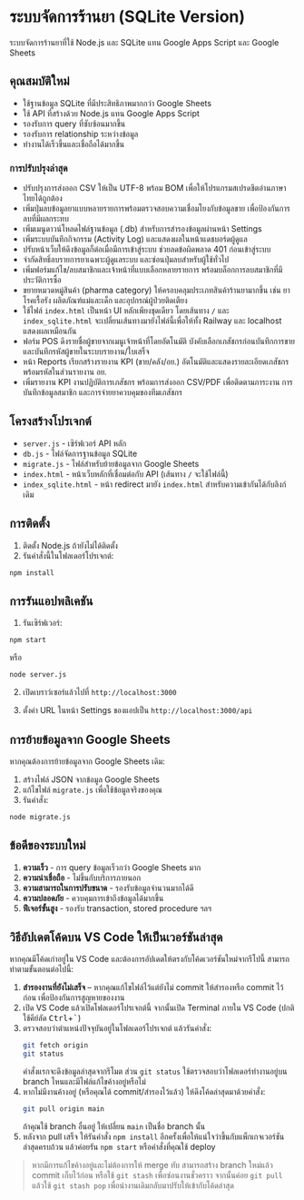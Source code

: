 # ระบบจัดการร้านยา (SQLite Version)

ระบบจัดการร้านยาที่ใช้ Node.js และ SQLite แทน Google Apps Script และ Google Sheets

## คุณสมบัติใหม่

- ใช้ฐานข้อมูล SQLite ที่มีประสิทธิภาพมากกว่า Google Sheets
- ใช้ API ที่สร้างด้วย Node.js แทน Google Apps Script
- รองรับการ query ที่ซับซ้อนมากขึ้น
- รองรับการ relationship ระหว่างข้อมูล
- ทำงานได้เร็วขึ้นและเชื่อถือได้มากขึ้น

### การปรับปรุงล่าสุด

- ปรับปรุงการส่งออก CSV ให้เป็น UTF-8 พร้อม BOM เพื่อให้โปรแกรมสเปรดชีตอ่านภาษาไทยได้ถูกต้อง
- เพิ่มปุ่มลบข้อมูลยาแบบหลายรายการพร้อมตรวจสอบความเชื่อมโยงกับข้อมูลขาย เพื่อป้องกันการลบที่มีผลกระทบ
- เพิ่มเมนูดาวน์โหลดไฟล์ฐานข้อมูล (.db) สำหรับการสำรองข้อมูลผ่านหน้า Settings
- เพิ่มระบบบันทึกกิจกรรม (Activity Log) และแสดงผลในหน้าแดชบอร์ดผู้ดูแล
- ปรับหน้าเว็บให้ดึงข้อมูลก็ต่อเมื่อมีการเข้าสู่ระบบ ช่วยลดข้อผิดพลาด 401 ก่อนเข้าสู่ระบบ
- จำกัดสิทธิ์ลบรายการยาเฉพาะผู้ดูแลระบบ และซ่อนปุ่มลบสำหรับผู้ใช้ทั่วไป
- เพิ่มฟอร์มแก้ไข/ลบสมาชิกและเจ้าหน้าที่แบบเลือกหลายรายการ พร้อมบล็อกการลบสมาชิกที่มีประวัติการซื้อ
- ขยายหมวดหมู่สินค้า (pharma category) ให้ครอบคลุมประเภทสินค้าร้านยามากขึ้น เช่น ยาโรคเรื้อรัง ผลิตภัณฑ์แม่และเด็ก และอุปกรณ์ผู้ป่วยติดเตียง
- ใช้ไฟล์ `index.html` เป็นหน้า UI หลักเพียงชุดเดียว โดยเส้นทาง `/` และ `index_sqlite.html` จะเปลี่ยนเส้นทางมายังไฟล์นี้เพื่อให้ทั้ง Railway และ localhost แสดงผลเหมือนกัน
- ฟอร์ม POS ดึงรายชื่อผู้ขายจากเมนูเจ้าหน้าที่โดยอัตโนมัติ บังคับเลือกเภสัชกรก่อนบันทึกการขาย และบันทึกรหัสผู้ขายในระบบรายงาน/ใบเสร็จ
- หน้า Reports เรียกสร้างรายงาน KPI (ขาย/คลัง/อย.) อัตโนมัติและแสดงรายละเอียดเภสัชกรพร้อมรหัสในส่วนรายงาน อย.
- เพิ่มรายงาน KPI งานปฏิบัติการเภสัชกร พร้อมการส่งออก CSV/PDF เพื่อติดตามภาระงาน การบันทึกข้อมูลสมาชิก และการจ่ายยาควบคุมของทีมเภสัชกร

## โครงสร้างโปรเจกต์

- `server.js` - เซิร์ฟเวอร์ API หลัก
- `db.js` - ไฟล์จัดการฐานข้อมูล SQLite
- `migrate.js` - ไฟล์สำหรับย้ายข้อมูลจาก Google Sheets
- `index.html` - หน้าเว็บหลักที่เชื่อมต่อกับ API (เส้นทาง `/` จะใช้ไฟล์นี้)
- `index_sqlite.html` - หน้า redirect มายัง `index.html` สำหรับความเข้ากันได้กับลิงก์เดิม

## การติดตั้ง

1. ติดตั้ง Node.js ถ้ายังไม่ได้ติดตั้ง
2. รันคำสั่งนี้ในโฟลเดอร์โปรเจกต์:
```bash
npm install
```

## การรันแอปพลิเคชัน

1. รันเซิร์ฟเวอร์:
```bash
npm start
```
หรือ
```bash
node server.js
```

2. เปิดเบราว์เซอร์แล้วไปที่ `http://localhost:3000`

3. ตั้งค่า URL ในหน้า Settings ของแอปเป็น `http://localhost:3000/api`

## การย้ายข้อมูลจาก Google Sheets

หากคุณต้องการย้ายข้อมูลจาก Google Sheets เดิม:

1. สร้างไฟล์ JSON จากข้อมูล Google Sheets
2. แก้ไขไฟล์ `migrate.js` เพื่อใช้ข้อมูลจริงของคุณ
3. รันคำสั่ง:
```bash
node migrate.js
```

## ข้อดีของระบบใหม่

1. **ความเร็ว** - การ query ข้อมูลเร็วกว่า Google Sheets มาก
2. **ความน่าเชื่อถือ** - ไม่ขึ้นกับบริการภายนอก
3. **ความสามารถในการปรับขนาด** - รองรับข้อมูลจำนวนมากได้ดี
4. **ความปลอดภัย** - ควบคุมการเข้าถึงข้อมูลได้มากขึ้น
5. **ฟีเจอร์ขั้นสูง** - รองรับ transaction, stored procedure ฯลฯ

## วิธีอัปเดตโค้ดบน VS Code ให้เป็นเวอร์ชันล่าสุด

หากคุณมีโค้ดเก่าอยู่ใน VS Code และต้องการอัปเดตให้ตรงกับโค้ดเวอร์ชันใหม่จากรีโปนี้ สามารถทำตามขั้นตอนต่อไปนี้:

1. **สำรองงานที่ยังไม่เสร็จ** – หากคุณแก้ไขไฟล์ไว้แต่ยังไม่ commit ให้สำรองหรือ commit ไว้ก่อน เพื่อป้องกันการสูญหายของงาน
2. เปิด VS Code แล้วเปิดโฟลเดอร์โปรเจกต์นี้ จากนั้นเปิด Terminal ภายใน VS Code (ปกติใช้คีย์ลัด <kbd>Ctrl</kbd>+<kbd>`</kbd>)
3. ตรวจสอบว่าตำแหน่งปัจจุบันอยู่ในโฟลเดอร์โปรเจกต์ แล้วรันคำสั่ง:
   ```bash
   git fetch origin
   git status
   ```
   คำสั่งแรกจะดึงข้อมูลล่าสุดจากรีโมต ส่วน `git status` ใช้ตรวจสอบว่าโฟลเดอร์ทำงานอยู่บน branch ไหนและมีไฟล์แก้ไขค้างอยู่หรือไม่
4. หากไม่มีงานค้างอยู่ (หรือคุณได้ commit/สำรองไว้แล้ว) ให้ดึงโค้ดล่าสุดมาด้วยคำสั่ง:
   ```bash
   git pull origin main
   ```
   ถ้าคุณใช้ branch อื่นอยู่ ให้เปลี่ยน `main` เป็นชื่อ branch นั้น
5. หลังจาก pull เสร็จ ให้รันคำสั่ง `npm install` อีกครั้งเพื่อให้แน่ใจว่าขึ้นกับแพ็กเกจเวอร์ชันล่าสุดครบถ้วน แล้วค่อยรัน `npm start` หรือคำสั่งที่คุณใช้ deploy

> หากมีการแก้ไขค้างอยู่และไม่ต้องการให้ merge ทับ สามารถสร้าง branch ใหม่แล้ว commit เก็บไว้ก่อน หรือใช้ `git stash` เพื่อซ่อนงานชั่วคราว จากนั้นค่อย `git pull` แล้วใช้ `git stash pop` เพื่อนำงานเดิมกลับมาปรับให้เข้ากับโค้ดล่าสุด
